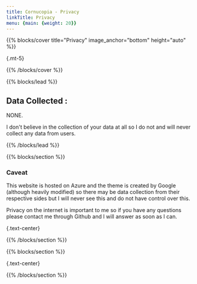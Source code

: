 ```yaml
---
title: Cornucopia - Privacy
linkTitle: Privacy
menu: {main: {weight: 20}}
---
```


{{% blocks/cover title="Privacy" image_anchor="bottom" height="auto" %}}


{.mt-5}

{{% /blocks/cover %}}

{{% blocks/lead %}}

## Data Collected :
NONE.

I don't believe in the collection of your data at all so I do not and will never collect any data from users.

{{% /blocks/lead %}}

{{% blocks/section %}}

### Caveat
This website is hosted on Azure and the theme is created by Google (although heavily modified) so there may be data collection from their respective sides but I will never see this and do not have control over this.

Privacy on the internet is important to me so if you have any questions please contact me through Github and I will answer as soon as I can.

{.text-center}

{{% /blocks/section %}}

{{% blocks/section %}}


{.text-center}

{{% /blocks/section %}}